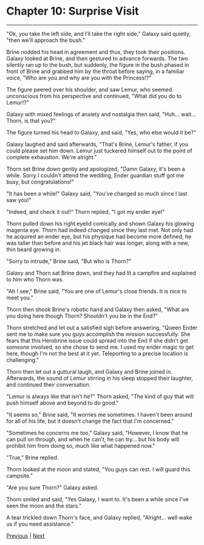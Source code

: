 # Chapter 10: Surprise Visit
---

"Ok, you take the left side, and I'll take the right side," Galaxy said quietly, "then we'll approach the bush."

Brine nodded his head in agreement and thus, they took their positions. Galaxy looked at Brine, and then gestured to advance forwards. The two silently ran up to the bush, but suddenly, the figure in the bush phased in front of Brine and grabbed him by the throat before saying, in a familiar voice, "Who are you and why are you with the Princess!?"

The figure peered over his shoulder, and saw Lemur, who seemed unconscious from his perspective and continued, "What did you do to Lemur!?"

Galaxy with mixed feelings of anxiety and nostalgia then said, "Huh... wait... Thorn, is that you?"

The figure turned his head to Galaxy, and said, "Yes, who else would it be?"

Galaxy laughed and said afterwards, "That's Brine, Lemur's father, if you could please set him down. Lemur just tuckered himself out to the point of complete exhaustion. We're alright."

Thorn set Brine down gently and apologized, "Damn Galaxy, it's been a while. Sorry I couldn't attend the wedding, Ender guardian stuff got me busy, but congratulations!"

"It has been a while!" Galaxy said, "You've changed so much since I last saw you!"

"Indeed, and check it out!" Thorn replied, "I got my ender eye!"

Thorn pulled down his right eyelid comically and shown Galaxy his glowing magenta eye. Thorn had indeed changed since they last met. Not only had he acquired an ender eye, but his physique had become more defined, he was taller than before and his jet black hair was longer, along with a new, thin beard growing in.

"Sorry to intrude," Brine said, "But who is Thorn?"

Galaxy and Thorn sat Brine down, and they had lit a campfire and explained to him who Thorn was.

"Ah I see," Brine said, "You are one of Lemur's close friends. It is nice to meet you."

Thorn then shook Brine's robotic hand and Galaxy then asked, "What are you doing here though Thorn? Shouldn't you be in the End?"

Thorn stretched and let out a satisfied sigh before answering, "Queen Ender sent me to make sure you guys accomplish the mission successfully. She fears that this Herobrine issue could spread into the End if she didn't get *someone* involved, so she chose to send me. I used my ender magic to get here, though I'm not the best at it yet. Teleporting to a precise location is challenging."

Thorn then let out a guttural laugh, and Galaxy and Brine joined in. Afterwards, the sound of Lemur stirring in his sleep stopped their laughter, and continued their conversation.

"Lemur is always like that isn't he?" Thorn asked, "The kind of guy that will push himself above and beyond to do good."

"It seems so," Brine said, "It worries me sometimes. I haven't been around for all of his life, but it doesn't change the fact that I'm concerned."

"Sometimes he concerns me too," Galaxy said, "However, I know that he can pull on through, and when he can't, he can try... but his body will prohibit him from doing so, much like what happened now."

"True," Brine replied.

Thorn looked at the moon and stated, "You guys can rest. I will guard this campsite."

"Are you sure Thorn?" Galaxy asked.

Thorn smiled and said, "Yes Galaxy, I want to. It's been a while since I've seen the moon and the stars."

A tear trickled down Thorn's face, and Galaxy replied, "Alright... well wake us if you need assistance."

[Previous](https://lemurkolachnik.github.io/Legend-of-Lemur/pages/book_2_chapters/9) | [Next](https://lemurkolachnik.github.io/Legend-of-Lemur/pages/book_2_chapters/11)

